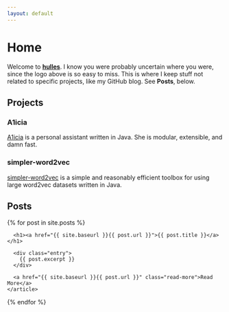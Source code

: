```yaml
---
layout: default
---
```


# Home

Welcome to **[hulles](https://markhull.github.io)**. I know you were probably uncertain where you were, since the logo above is so easy to miss. This is where I keep stuff not related to specific projects, like my GitHub blog. See **Posts**, below.

## Projects

### A1icia

[A1icia](https://github.com/markhull/A1icia.git) is a personal assistant written in Java. She is modular, extensible, and damn fast.

### simpler-word2vec

[simpler-word2vec](https://github.com/markhull/simpler-word2vec.git) is a simple and reasonably efficient toolbox for using large word2vec datasets written in Java.

## Posts

<!--
<ul>
  {% for post in site.posts %}
    <li>
      <a href="{{ post.url }}">{{ post.title }}</a>
    </li>
  {% endfor %}
</ul>
-->

<div class="posts">
  {% for post in site.posts %}
    <article class="post">

      <h1><a href="{{ site.baseurl }}{{ post.url }}">{{ post.title }}</a></h1>

      <div class="entry">
        {{ post.excerpt }}
      </div>

      <a href="{{ site.baseurl }}{{ post.url }}" class="read-more">Read More</a>
    </article>
  {% endfor %}
</div>
